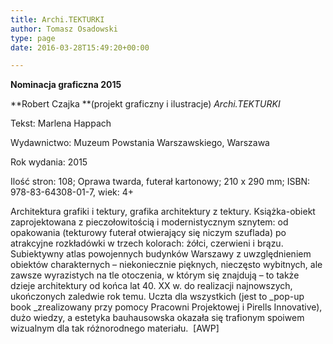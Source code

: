 ```yaml
---
title: Archi.TEKTURKI
author: Tomasz Osadowski
type: page
date: 2016-03-28T15:49:20+00:00

---
```

**Nominacja graficzna 2015**

**Robert Czajka **(projekt graficzny i ilustracje) _Archi.TEKTURKI_

Tekst: Marlena Happach

Wydawnictwo: Muzeum Powstania Warszawskiego, Warszawa

Rok wydania: 2015

Ilość stron: 108; Oprawa twarda, futerał kartonowy; 210 x 290 mm; ISBN: 978-83-64308-01-7, wiek: 4+

Architektura grafiki i tektury, grafika architektury z tektury. Książka-obiekt zaprojektowana z pieczołowitością i modernistycznym sznytem: od opakowania (tekturowy futerał otwierający się niczym szuflada) po atrakcyjne rozkładówki w trzech kolorach: żółci, czerwieni i brązu. Subiektywny atlas powojennych budynków Warszawy z uwzględnieniem obiektów charakternych – niekoniecznie pięknych, nieczęsto wybitnych, ale zawsze wyrazistych na tle otoczenia, w którym się znajdują – to także dzieje architektury od końca lat 40. XX w. do realizacji najnowszych, ukończonych zaledwie rok temu. Uczta dla wszystkich (jest to _pop-up book _zrealizowany przy pomocy Pracowni Projektowej i Pirells Innovative), dużo wiedzy, a estetyka bauhausowska okazała się trafionym spoiwem wizualnym dla tak różnorodnego materiału.  [AWP]

&nbsp;